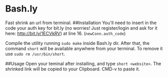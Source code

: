 # Bash.ly
Fast shrink an url from terminal.
##Installation
You'll need to insert in the code your auth key for bit.ly (no worries! Just register/login and ask for it here: http://bit.ly/1ECVkRV) at line 16. (`newConn.auth_code`)

Compile the utility running `sudo make` inside Bash.ly dir. 
After that, the command `short` will be available anywhere from your terminal.
To remove it use `sudo rm /usr/bin/short`.

##Usage
Open your teminal after installing, and type `short <website>`.
The shrinked link will be copied to your Clipboard. CMD-v to paste it.
